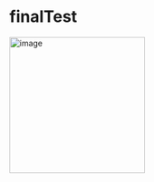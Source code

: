 # finalTest
<img width="239" alt="image" src="https://github.com/d130887/finalTest/assets/152312235/0f2d700e-0862-4993-a088-424a3d84478e">
